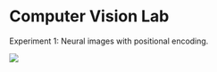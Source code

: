 # Computer Vision Lab

Experiment 1: Neural images with positional encoding.

<img src='imgs/positional_encoding.jpg'/>
